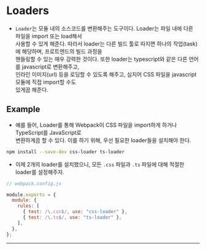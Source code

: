# Loaders

- `Loader`는 모듈 내의 소스코드를 변환해주는 도구이다. Loader는 파일 내에 다른 파일을 import 또는 load해서  
  사용할 수 있게 해준다. 따라서 loader는 다른 빌드 툴로 따지면 하나의 작업(task)에 해당하며, 프로트엔드의 빌드 과정을  
  핸들링할 수 있는 매우 강력한 것이다. 또한 loader는 typescript와 같은 다른 언어를 javascript로 변환해주고,  
  인라인 이미지(url) 등을 로딩할 수 있도록 해주고, 심지어 CSS 파일을 javascript 모듈에 직접 import할 수도  
  있게끔 해준다.

<h2>Example</h2>

- 예를 들어, Loader를 통해 Webpack이 CSS 파일을 import하게 하거나 TypeScript를 JavaScript로  
  변환하게끔 할 수 있다. 이를 하기 위해, 우선 필요한 loader들을 설치해야 한다.

```sh
npm install --save-dev css-loader ts-loader
```

- 이제 2개의 loader를 설치했으니, 모든 `.css` 파일과 `.ts` 파일에 대해 적절한 loader를 설정해주자.

```js
// webpack.config.js

module.exports = {
  module: {
    rules: [
      { test: /\.css$/, use: "css-loader" },
      { test: /\.ts$/, use: "ts-loader" },
    ],
  },
};
```

<hr/>
